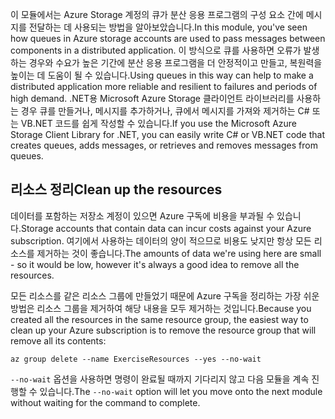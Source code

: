 <span data-ttu-id="c88a7-101">이 모듈에서는 Azure Storage 계정의 큐가 분산 응용 프로그램의 구성 요소 간에 메시지를 전달하는 데 사용되는 방법을 알아보았습니다.</span><span class="sxs-lookup"><span data-stu-id="c88a7-101">In this module, you've seen how queues in Azure storage accounts are used to pass messages between components in a distributed application.</span></span> <span data-ttu-id="c88a7-102">이 방식으로 큐를 사용하면 오류가 발생하는 경우와 수요가 높은 기간에 분산 응용 프로그램을 더 안정적이고 만들고, 복원력을 높이는 데 도움이 될 수 있습니다.</span><span class="sxs-lookup"><span data-stu-id="c88a7-102">Using queues in this way can help to make a distributed application more reliable and resilient to failures and periods of high demand.</span></span> <span data-ttu-id="c88a7-103">.NET용 Microsoft Azure Storage 클라이언트 라이브러리를 사용하는 경우 큐를 만들거나, 메시지를 추가하거나, 큐에서 메시지를 가져와 제거하는 C# 또는 VB.NET 코드를 쉽게 작성할 수 있습니다.</span><span class="sxs-lookup"><span data-stu-id="c88a7-103">If you use the Microsoft Azure Storage Client Library for .NET, you can easily write C# or VB.NET code that creates queues, adds messages, or retrieves and removes messages from queues.</span></span>

## <a name="clean-up-the-resources"></a><span data-ttu-id="c88a7-104">리소스 정리</span><span class="sxs-lookup"><span data-stu-id="c88a7-104">Clean up the resources</span></span>

<span data-ttu-id="c88a7-105">데이터를 포함하는 저장소 계정이 있으면 Azure 구독에 비용을 부과될 수 있습니다.</span><span class="sxs-lookup"><span data-stu-id="c88a7-105">Storage accounts that contain data can incur costs against your Azure subscription.</span></span> <span data-ttu-id="c88a7-106">여기에서 사용하는 데이터의 양이 적으므로 비용도 낮지만 항상 모든 리소스를 제거하는 것이 좋습니다.</span><span class="sxs-lookup"><span data-stu-id="c88a7-106">The amounts of data we're using here are small - so it would be low, however it's always a good idea to remove all the resources.</span></span>

<span data-ttu-id="c88a7-107">모든 리소스를 같은 리소스 그룹에 만들었기 때문에 Azure 구독을 정리하는 가장 쉬운 방법은 리소스 그룹을 제거하여 해당 내용을 모두 제거하는 것입니다.</span><span class="sxs-lookup"><span data-stu-id="c88a7-107">Because you created all the resources in the same resource group, the easiest way to clean up your Azure subscription is to remove the resource group that will remove all its contents:</span></span>

```azurecli
az group delete --name ExerciseResources --yes --no-wait
```

<span data-ttu-id="c88a7-108">`--no-wait` 옵션을 사용하면 명령이 완료될 때까지 기다리지 않고 다음 모듈을 계속 진행할 수 있습니다.</span><span class="sxs-lookup"><span data-stu-id="c88a7-108">The `--no-wait` option will let you move onto the next module without waiting for the command to complete.</span></span>
